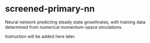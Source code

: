 # screened-primary-nn
Neural network predicting steady state growthrates, with training data determined from numerical momentum-space simulations.

Instruction will be added here later.
